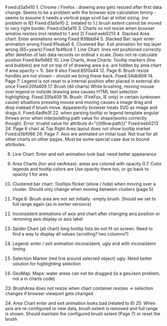 Fixed:d3a5e10 1. Chrome / Firefox : drawing area gets resized after first data change. Seems to be a problem with the browser size calculation timing - seems to assume it needs a vertical page scoll bar at initial sizing. (no problem in IE)
Fixed:d3a5e10 2. (related to 1.) brush extent cannot be moved to very right border.
Fixed:d3a5e10 3. Charts so not resize when browser window resizes (not related to 1 and 2)
Fixed:eeb0213 4. Stacked Area chart:  Enter animations wrong
Fixed:938bb94 5. Stacked Bar: layer enter animation wrong
Fixed:91eaba5 6. Clustered Bar: Exit animation for top layer wrong (65+years)
Fixed:1b4fbcd 7. Line Chart: lines not positioned correctly after deletion of last data records on ordinal x scale. Does not re-calculate position
Fixed:6efb665 10. Line Charts, Area Charts: Tooltip markers (line and bubbles) are not on top of of drawing area (i.e. are hidden by area chart if area opacity = 1). See 9 also
Fixed:85f0a44 12. Page 6: Brush resize handles are not shown - should we bring these back. 
Fixed:34db808 14. Page 7: Legend is not reset to a internal position after placed in external div once
Fixed:20fa409 17. Brush (All charts) While brushing, moving mouse over legend or outside drawing area causes HTML text selection highlighting.
Fixed:20fa409 18. Brush: (FireFox, IE only) in certain (unknown cause) situations pressing mouse and moving causes a image drag and drop instead if brush move. Appearently browser treats SVG as image and drags it.
Fixed:4adfe3f 22. when parsing tooltip or legend template angular throws error when interpolating path value for shape(works correctly though). Error: Invalid value for <path> attribute d="{{ttRow.path}}" 
Fixed:eeb0213 24: Page 6 chart at Top Right Area layout does not show tooltip market
Fixed:d3bf066 26: Page 7: Axis are animated on initial load. Not true for all other charts on other pages. Must be some special case due to bound attributes. 

8. Line Chart: Enter and exit animation look bad. need better appearance
9. Area Charts (hor and verAreas): areas are colored with opacity 0.7. Color legends and tooltip colors are Use opacity there too, or go back to opacity 1 for ares

11. Clustered bar chart: Tooltips flicker (show / hide) when moving over a cluster. Should only change when moving between clusters (page 5)

13. Page 6: Brush area are not set initially -empty brush. Should we set to full range again (as in earlier versions)

15. Inconsistent animations of axis and chart after changing axis position or removing axis display or axis label
16. Spider Chart (all chart) long tooltip lists do not fit on screen. Need to find a way to display all values (scrolling? two columns?)
 
19. Legend: enter / exit animation inconsistent, ugly and with inconsistent timing
20. Selection Marker (red line around selected object) ugly. Need better solution for highlighting selection
21. GeoMap: Maps: water areas can not be dragged (is a geoJson problem, not a in charts code)

23: BrushArea does not resize when chart container resizes -> selection changes if browser viewport gets changed

24: Area Chart enter and exit animation looks bad (related to 8)
25: When axis are re-configured or new data, brush extent is removed and full range is shown. Should maintain the configured brush extent (Page 7) or reset the brush

